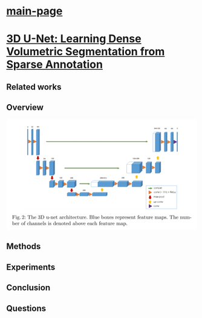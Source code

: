 # [main-page](../README.md)

# [3D U-Net: Learning Dense Volumetric Segmentation from Sparse Annotation](../papers/3D-U-Net.pdf)

## Related works


## Overview
![](images/2021-05-10_161503.png)


## Methods

## Experiments

## Conclusion

## Questions

